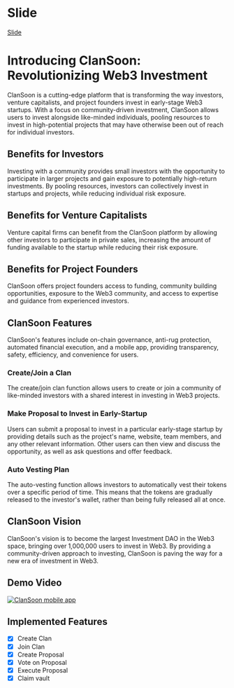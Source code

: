 # Slide

[Slide](https://docs.google.com/presentation/d/1FyT9YO6xVIyzOEiYHCb2RfEIMZWqMCI5es8jxM1Vk10/edit?usp=sharing)

# Introducing ClanSoon: Revolutionizing Web3 Investment

ClanSoon is a cutting-edge platform that is transforming the way investors, venture capitalists, and project founders invest in early-stage Web3 startups. With a focus on community-driven investment, ClanSoon allows users to invest alongside like-minded individuals, pooling resources to invest in high-potential projects that may have otherwise been out of reach for individual investors.

## Benefits for Investors

Investing with a community provides small investors with the opportunity to participate in larger projects and gain exposure to potentially high-return investments. By pooling resources, investors can collectively invest in startups and projects, while reducing individual risk exposure.

## Benefits for Venture Capitalists

Venture capital firms can benefit from the ClanSoon platform by allowing other investors to participate in private sales, increasing the amount of funding available to the startup while reducing their risk exposure.

## Benefits for Project Founders

ClanSoon offers project founders access to funding, community building opportunities, exposure to the Web3 community, and access to expertise and guidance from experienced investors.

## ClanSoon Features

ClanSoon's features include on-chain governance, anti-rug protection, automated financial execution, and a mobile app, providing transparency, safety, efficiency, and convenience for users.

### Create/Join a Clan

The create/join clan function allows users to create or join a community of like-minded investors with a shared interest in investing in Web3 projects.

### Make Proposal to Invest in Early-Startup

Users can submit a proposal to invest in a particular early-stage startup by providing details such as the project's name, website, team members, and any other relevant information. Other users can then view and discuss the opportunity, as well as ask questions and offer feedback.

### Auto Vesting Plan

The auto-vesting function allows investors to automatically vest their tokens over a specific period of time. This means that the tokens are gradually released to the investor's wallet, rather than being fully released all at once.

## ClanSoon Vision

ClanSoon's vision is to become the largest Investment DAO in the Web3 space, bringing over 1,000,000 users to invest in Web3. By providing a community-driven approach to investing, ClanSoon is paving the way for a new era of investment in Web3.

## Demo Video

[![ClanSoon mobile app](https://img.youtube.com/vi/Nqa8U21h1E0/0.jpg)](https://www.youtube.com/watch?v=Nqa8U21h1E0)

## Implemented Features

- [x] Create Clan
- [x] Join Clan
- [x] Create Proposal
- [x] Vote on Proposal
- [x] Execute Proposal
- [x] Claim vault
